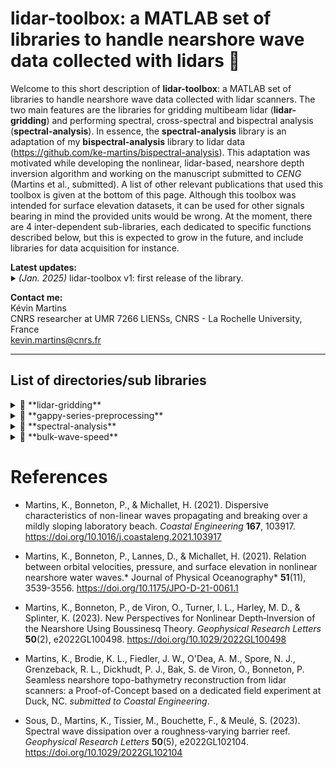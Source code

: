 # lidar-toolbox: a MATLAB set of libraries to handle nearshore wave data collected with lidars 🌊

Welcome to this short description of **lidar-toolbox**: a MATLAB set of libraries to handle nearshore wave data collected with lidar scanners. The two main features are the libraries for gridding multibeam lidar (**lidar-gridding**) and performing spectral, cross-spectral and bispectral analysis (**spectral-analysis**). In essence, the **spectral-analysis** library is an adaptation of my **bispectral-analysis** library to lidar data (https://github.com/ke-martins/bispectral-analysis). This adaptation was motivated while developing the nonlinear, lidar-based, nearshore depth inversion algorithm and working on the manuscript submitted to *CENG* (Martins et al., submitted). A list of other relevant publications that used this toolbox is given at the bottom of this page. Although this toolbox was intended for surface elevation datasets, it can be used for other signals bearing in mind the provided units would be wrong. At the moment, there are 4 inter-dependent sub-libraries, each dedicated to specific functions described below, but this is expected to grow in the future, and include libraries for data acquisition for instance.  

<strong>Latest updates:</strong>  
<sub><sup>:arrow_forward:</sup></sub> *(Jan. 2025)*
lidar-toolbox v1: first release of the library.

<strong>Contact me:</strong>  
Kévin Martins  
CNRS researcher at UMR 7266 LIENSs, CNRS - La Rochelle University, France  
kevin.martins@cnrs.fr

---

## List of directories/sub libraries

<details>
  <summary>📂 **lidar-gridding** </summary>  
  <br>  

  **Description**:  
  Library containing functions that grid (spatial and temporal interpolations) data collected by single- and multibeam lidar scanners. It is based on the function built function `scatteredInterpolant` (Delaunay triangulation) and makes the most of 4D (t,x,y,z) point clouds to interpolate raw data on grids and respect some quality criteria.

  **List of functions**:  

  fun_gridded_lidar_diagnostics.m  
  fun_singlebeam_lidar_gridding.m  
  fun_multibeam_lidar_gridding.m

</details>

<details>
  <summary>📂 **gappy-series-preprocessing** </summary>  
  <br>  

  **Description**:  
  Functions for pre-processing gappy data series so that spectral, cross-spectral and bispectral analyses can be applied to them. Series are essentially reorganised by blocks, and quality is controlled through the number of NaNs allowed per block.

  **List of functions**:  

  fun_count_pNaNs.m  
  fun_interp_series.m  
  fun_prep_gappy_series_by_block.m
  fun_prep_gappy_series_by_block_xs.m  

</details>

<details>
  <summary>📂 **spectral-analysis** </summary>  
  <br>  

  **Description**:  
  Functions needed to perform spectral, cross-spectral and bispectral analyses on gappy free surface elevation timeseries of ocean waves measured with lidars. Timeseries should be pre-organised in matrices with the library **gappy-series-preprocessing**. For users interested in bispectral products, it also directly contains relevant functions for a range of nearshore applications (wave dispersive properties, non-linear energy transfers between triads etc).

  **List of functions**:  

  fun_compute_spectrum_mat.m  
  fun_compute_cross_spectrum_mat.m  
  fun_compute_bispectrum_mat.m
  fun_compute_krms.m  
  fun_compute_krms_terms.m  
  fun_compute_Snl.m  
  fun_compute_edof.m  

</details>

<details>
  <summary>📂 **bulk-wave-speed** </summary>  
  <br>  

  **Description**:  
  Function to compute sub-resolution lag between two timeseries and corresponding bulk celerity.

  **List of functions**:  

  fun_compute_c_from_xcorr.m  

</details>

# References

 - Martins, K., Bonneton, P., & Michallet, H. (2021). Dispersive characteristics of non-linear waves propagating and breaking over a mildly sloping laboratory beach. *Coastal Engineering* <strong>167</strong>, 103917. https://doi.org/10.1016/j.coastaleng.2021.103917
 
 - Martins, K., Bonneton, P., Lannes, D., & Michallet, H. (2021). Relation between orbital velocities, pressure, and surface elevation in nonlinear nearshore water waves.* Journal of Physical Oceanography* <strong>51</strong>(11), 3539-3556. https://doi.org/10.1175/JPO-D-21-0061.1
 
 - Martins, K., Bonneton, P., de Viron, O., Turner, I. L., Harley, M. D., & Splinter, K. (2023). New Perspectives for Nonlinear Depth‐Inversion of the Nearshore Using Boussinesq Theory. *Geophysical Research Letters* <strong>50</strong>(2), e2022GL100498. https://doi.org/10.1029/2022GL100498
 
 - Martins, K., Brodie, K. L., Fiedler, J. W., O'Dea, A. M., Spore, N. J., Grenzeback, R. L., Dickhudt, P. J., Bak, S. de Viron, O., Bonneton, P. Seamless nearshore topo-bathymetry reconstruction from lidar scanners: a Proof-of-Concept based on a dedicated field experiment at Duck, NC. *submitted to Coastal Engineering*.
 
 - Sous, D., Martins, K., Tissier, M., Bouchette, F., & Meulé, S. (2023). Spectral wave dissipation over a roughness‐varying barrier reef. *Geophysical Research Letters* <strong>50</strong>(5), e2022GL102104. https://doi.org/10.1029/2022GL102104
 
 
 
 
 
 
